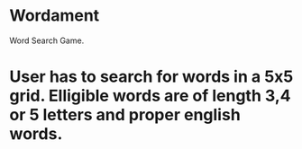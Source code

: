 # Wordament
Word Search Game.
# User has to search for words in a 5x5 grid. Elligible words are of length 3,4 or 5 letters and proper english words.
